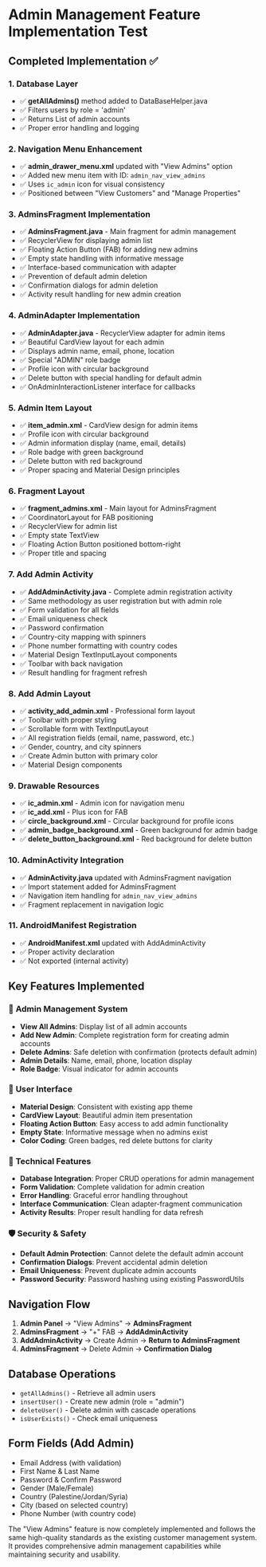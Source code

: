 # Admin Management Feature Implementation Test

## Completed Implementation ✅

### 1. Database Layer
- ✅ **getAllAdmins()** method added to DataBaseHelper.java
- ✅ Filters users by role = 'admin'
- ✅ Returns List<User> of admin accounts
- ✅ Proper error handling and logging

### 2. Navigation Menu Enhancement
- ✅ **admin_drawer_menu.xml** updated with "View Admins" option
- ✅ Added new menu item with ID: `admin_nav_view_admins`
- ✅ Uses `ic_admin` icon for visual consistency
- ✅ Positioned between "View Customers" and "Manage Properties"

### 3. AdminsFragment Implementation
- ✅ **AdminsFragment.java** - Main fragment for admin management
- ✅ RecyclerView for displaying admin list
- ✅ Floating Action Button (FAB) for adding new admins
- ✅ Empty state handling with informative message
- ✅ Interface-based communication with adapter
- ✅ Prevention of default admin deletion
- ✅ Confirmation dialogs for admin deletion
- ✅ Activity result handling for new admin creation

### 4. AdminAdapter Implementation
- ✅ **AdminAdapter.java** - RecyclerView adapter for admin items
- ✅ Beautiful CardView layout for each admin
- ✅ Displays admin name, email, phone, location
- ✅ Special "ADMIN" role badge
- ✅ Profile icon with circular background
- ✅ Delete button with special handling for default admin
- ✅ OnAdminInteractionListener interface for callbacks

### 5. Admin Item Layout
- ✅ **item_admin.xml** - CardView design for admin items
- ✅ Profile icon with circular background
- ✅ Admin information display (name, email, details)
- ✅ Role badge with green background
- ✅ Delete button with red background
- ✅ Proper spacing and Material Design principles

### 6. Fragment Layout
- ✅ **fragment_admins.xml** - Main layout for AdminsFragment
- ✅ CoordinatorLayout for FAB positioning
- ✅ RecyclerView for admin list
- ✅ Empty state TextView
- ✅ Floating Action Button positioned bottom-right
- ✅ Proper title and spacing

### 7. Add Admin Activity
- ✅ **AddAdminActivity.java** - Complete admin registration activity
- ✅ Same methodology as user registration but with admin role
- ✅ Form validation for all fields
- ✅ Email uniqueness check
- ✅ Password confirmation
- ✅ Country-city mapping with spinners
- ✅ Phone number formatting with country codes
- ✅ Material Design TextInputLayout components
- ✅ Toolbar with back navigation
- ✅ Result handling for fragment refresh

### 8. Add Admin Layout
- ✅ **activity_add_admin.xml** - Professional form layout
- ✅ Toolbar with proper styling
- ✅ Scrollable form with TextInputLayout
- ✅ All registration fields (email, name, password, etc.)
- ✅ Gender, country, and city spinners
- ✅ Create Admin button with primary color
- ✅ Material Design components

### 9. Drawable Resources
- ✅ **ic_admin.xml** - Admin icon for navigation menu
- ✅ **ic_add.xml** - Plus icon for FAB
- ✅ **circle_background.xml** - Circular background for profile icons
- ✅ **admin_badge_background.xml** - Green background for admin badge
- ✅ **delete_button_background.xml** - Red background for delete button

### 10. AdminActivity Integration
- ✅ **AdminActivity.java** updated with AdminsFragment navigation
- ✅ Import statement added for AdminsFragment
- ✅ Navigation item handling for `admin_nav_view_admins`
- ✅ Fragment replacement in navigation logic

### 11. AndroidManifest Registration
- ✅ **AndroidManifest.xml** updated with AddAdminActivity
- ✅ Proper activity declaration
- ✅ Not exported (internal activity)

## Key Features Implemented

### 🔐 **Admin Management System**
- **View All Admins**: Display list of all admin accounts
- **Add New Admin**: Complete registration form for creating admin accounts
- **Delete Admins**: Safe deletion with confirmation (protects default admin)
- **Admin Details**: Name, email, phone, location display
- **Role Badge**: Visual indicator for admin accounts

### 🎨 **User Interface**
- **Material Design**: Consistent with existing app theme
- **CardView Layout**: Beautiful admin item presentation
- **Floating Action Button**: Easy access to add admin functionality
- **Empty State**: Informative message when no admins exist
- **Color Coding**: Green badges, red delete buttons for clarity

### 🔧 **Technical Features**
- **Database Integration**: Proper CRUD operations for admin management
- **Form Validation**: Complete validation for admin creation
- **Error Handling**: Graceful error handling throughout
- **Interface Communication**: Clean adapter-fragment communication
- **Activity Results**: Proper result handling for data refresh

### 🛡️ **Security & Safety**
- **Default Admin Protection**: Cannot delete the default admin account
- **Confirmation Dialogs**: Prevent accidental admin deletion
- **Email Uniqueness**: Prevent duplicate admin accounts
- **Password Security**: Password hashing using existing PasswordUtils

## Navigation Flow
1. **Admin Panel** → "View Admins" → **AdminsFragment**
2. **AdminsFragment** → "+" FAB → **AddAdminActivity**
3. **AddAdminActivity** → Create Admin → **Return to AdminsFragment**
4. **AdminsFragment** → Delete Admin → **Confirmation Dialog**

## Database Operations
- `getAllAdmins()` - Retrieve all admin users
- `insertUser()` - Create new admin (role = "admin")
- `deleteUser()` - Delete admin with cascade operations
- `isUserExists()` - Check email uniqueness

## Form Fields (Add Admin)
- Email Address (with validation)
- First Name & Last Name
- Password & Confirm Password
- Gender (Male/Female)
- Country (Palestine/Jordan/Syria)
- City (based on selected country)
- Phone Number (with country code)

The "View Admins" feature is now completely implemented and follows the same high-quality standards as the existing customer management system. It provides comprehensive admin management capabilities while maintaining security and usability.
